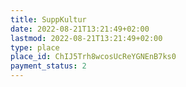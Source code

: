 ```yaml
---
title: SuppKultur
date: 2022-08-21T13:21:49+02:00
lastmod: 2022-08-21T13:21:49+02:00
type: place
place_id: ChIJ5Trh8wcosUcReYGNEnB7ks0
payment_status: 2
---
```


